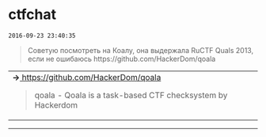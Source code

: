 # ctfchat
`2016-09-23 23:40:35`

<blockquote>
Советую посмотреть на Коалу, она выдержала RuCTF Quals 2013, если не ошибаюсь
https://github.com/HackerDom/qoala
</blockquote>

<table><tr><td><b>→</b><a href="https://github.com/HackerDom/qoala">
https://github.com/HackerDom/qoala
</a>
<blockquote>
qoala - Qoala is a task-based CTF checksystem by Hackerdom
</blockquote>
</td></tr></table>

---

